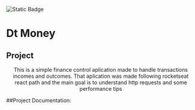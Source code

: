 ![Static Badge](https://img.shields.io/badge/React?style=flat&logo=npm&logoColor=%232C92D2&label=React&labelColor=%23fff&color=%23000)

# Dt Money

## Project

<p align="center">
  This is a simple finance control aplication made to handle transactions incomes and outcomes.
  That aplication was made following rocketseat react path and the main goal is to understand http requests and some
  performance tips
</p>

##Project Documentation:

